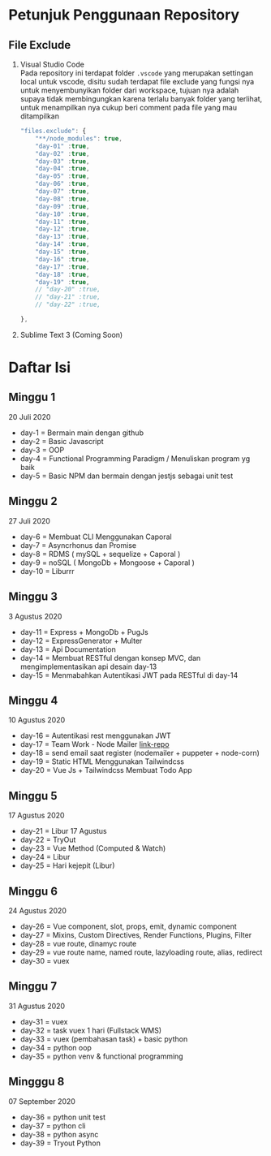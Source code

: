 # Petunjuk Penggunaan Repository
## File Exclude
1. Visual Studio Code  
    Pada repository ini terdapat folder `.vscode` yang merupakan settingan local untuk vscode, disitu sudah terdapat file exclude yang fungsi nya untuk menyembunyikan folder dari workspace, tujuan nya adalah supaya tidak membingungkan karena terlalu banyak folder yang terlihat, untuk menampilkan nya cukup beri comment pada file yang mau ditampilkan

    ```js
    "files.exclude": {
        "**/node_modules": true,
        "day-01" :true,
        "day-02" :true,
        "day-03" :true,
        "day-04" :true,
        "day-05" :true,
        "day-06" :true,
        "day-07" :true,
        "day-08" :true,
        "day-09" :true,
        "day-10" :true,
        "day-11" :true,
        "day-12" :true,
        "day-13" :true,
        "day-14" :true,
        "day-15" :true,
        "day-16" :true,
        "day-17" :true,
        "day-18" :true,
        "day-19" :true,
        // "day-20" :true,
        // "day-21" :true,
        // "day-22" :true,

    },
    ```
2. Sublime Text 3 (Coming Soon)

# Daftar Isi
## Minggu 1
20 Juli 2020
- day-1 = Bermain main dengan github
- day-2 = Basic Javascript
- day-3 = OOP
- day-4 = Functional Programming Paradigm / Menuliskan program yg baik
- day-5 = Basic NPM dan bermain dengan jestjs sebagai unit test
## Minggu 2
27 Juli 2020
- day-6 = Membuat CLI Menggunakan Caporal
- day-7 = Asyncrhonus dan Promise
- day-8 = RDMS  ( mySQL + sequelize + Caporal )
- day-9 = noSQL ( MongoDb + Mongoose + Caporal )
- day-10 = Liburrr 
## Minggu 3
3 Agustus 2020
- day-11 = Express + MongoDb + PugJs 
- day-12 = ExpressGenerator + Multer 
- day-13 = Api Documentation
- day-14 = Membuat RESTful dengan konsep MVC, dan mengimplementasikan api desain day-13
- day-15 = Menmabahkan Autentikasi JWT pada RESTful di day-14
## Minggu 4
10 Agustus 2020
- day-16 = Autentikasi rest menggunakan JWT
- day-17 = Team Work - Node Mailer [link-repo](https://github.com/dimar-hanung/group3-nodemailer)
- day-18 = send email saat register (nodemailer + puppeter + node-corn)
- day-19 = Static HTML Menggunakan Tailwindcss
- day-20 = Vue Js + Tailwindcss Membuat Todo App
## Minggu 5
17 Agustus 2020
- day-21 = Libur 17 Agustus
- day-22 = TryOut
- day-23 = Vue Method (Computed & Watch)
- day-24 = Libur
- day-25 = Hari kejepit (Libur)
## Minggu 6
24 Agustus 2020
- day-26 = Vue component, slot, props, emit, dynamic component
- day-27 = Mixins, Custom Directives, Render Functions, Plugins, Filter
- day-28 = vue route, dinamyc route
- day-29 = vue route name, named route, lazyloading route, alias, redirect
- day-30 = vuex
## Minggu 7
31 Agustus 2020
- day-31 = vuex
- day-32 = task vuex 1 hari (Fullstack WMS)
- day-33 = vuex (pembahasan task) + basic python
- day-34 = python oop
- day-35 = python venv & functional programming
## Mingggu 8
07 September 2020
- day-36 = python unit test
- day-37 = python cli
- day-38 = python async
- day-39 = Tryout Python